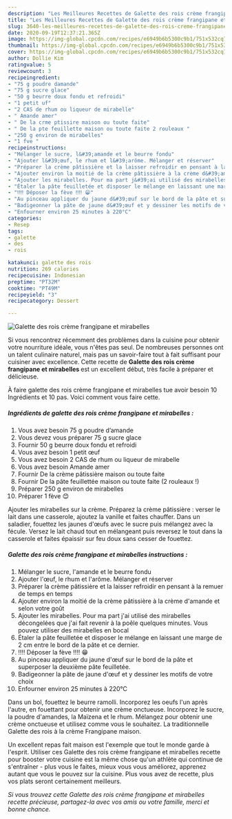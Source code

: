 ```yaml
---
description: "Les Meilleures Recettes de Galette des rois crème frangipane et mirabelles"
title: "Les Meilleures Recettes de Galette des rois crème frangipane et mirabelles"
slug: 3640-les-meilleures-recettes-de-galette-des-rois-creme-frangipane-et-mirabelles
date: 2020-09-19T12:37:21.365Z
image: https://img-global.cpcdn.com/recipes/e6949b6b5300c9b1/751x532cq70/galette-des-rois-creme-frangipane-et-mirabelles-photo-principale-de-la-recette.jpg
thumbnail: https://img-global.cpcdn.com/recipes/e6949b6b5300c9b1/751x532cq70/galette-des-rois-creme-frangipane-et-mirabelles-photo-principale-de-la-recette.jpg
cover: https://img-global.cpcdn.com/recipes/e6949b6b5300c9b1/751x532cq70/galette-des-rois-creme-frangipane-et-mirabelles-photo-principale-de-la-recette.jpg
author: Dollie Kim
ratingvalue: 5
reviewcount: 3
recipeingredient:
- "75 g poudre damande"
- "75 g sucre glace"
- "50 g beurre doux fondu et refroidi"
- "1 petit uf"
- "2 CAS de rhum ou liqueur de mirabelle"
- " Amande amer"
- " De la crme ptissire maison ou toute faite"
- " De la pte feuillette maison ou toute faite 2 rouleaux "
- "250 g environ de mirabelles"
- "1 fve "
recipeinstructions:
- "Mélanger le sucre, l&#39;amande et le beurre fondu"
- "Ajouter l&#39;œuf, le rhum et l&#39;arôme. Mélanger et réserver"
- "Préparer la crème pâtissière et la laisser refroidir en pensant à la remuer de temps en temps"
- "Ajouter environ la moitié de la crème pâtissière à la crème d&#39;amande et selon votre goût"
- "Ajouter les mirabelles. Pour ma part j&#39;ai utilisé des mirabelles décongelées que j&#39;ai fait revenir à la poêle quelques minutes. Vous pouvez utiliser des mirabelles en bocal"
- "Étaler la pâte feuilletée et disposer le mélange en laissant une marge de 2 cm entre le bord de la pâte et ce dernier."
- "‼️‼️ Déposer la fève ‼️‼️ 😁"
- "Au pinceau appliquer du jaune d&#39;œuf sur le bord de la pâte et superposer la deuxième pâte feuilletée."
- "Badigeonner la pâte de jaune d&#39;œuf et y dessiner les motifs de votre choix"
- "Enfourner environ 25 minutes à 220°C"
categories:
- Resep
tags:
- galette
- des
- rois

katakunci: galette des rois 
nutrition: 269 calories
recipecuisine: Indonesian
preptime: "PT32M"
cooktime: "PT49M"
recipeyield: "3"
recipecategory: Dessert

---
```



![Galette des rois crème frangipane et mirabelles](https://img-global.cpcdn.com/recipes/e6949b6b5300c9b1/751x532cq70/galette-des-rois-creme-frangipane-et-mirabelles-photo-principale-de-la-recette.jpg)

Si vous rencontrez récemment des problèmes dans la cuisine pour obtenir votre nourriture idéale, vous n'êtes pas seul. De nombreuses personnes ont un talent culinaire naturel, mais pas un savoir-faire tout à fait suffisant pour cuisiner avec excellence. Cette recette de <strong> Galette des rois crème frangipane et mirabelles </strong> est un excellent début, très facile à préparer et délicieuse.

<!--inarticleads1-->

À faire galette des rois crème frangipane et mirabelles tue avoir besoin 10 Ingrédients et 10 pas. Voici comment vous faire cette.

##### Ingrédients de galette des rois crème frangipane et mirabelles :

1. Vous avez besoin 75 g poudre d’amande
1. Vous devez vous préparer 75 g sucre glace
1. Fournir 50 g beurre doux fondu et refroidi
1. Vous avez besoin 1 petit œuf
1. Vous avez besoin 2 CAS de rhum ou liqueur de mirabelle
1. Vous avez besoin  Amande amer
1. Fournir  De la crème pâtissière maison ou toute faite
1. Fournir  De la pâte feuillettée maison ou toute faite (2 rouleaux !)
1. Préparer 250 g environ de mirabelles
1. Préparer 1 fève 😊


Ajouter les mirabelles sur la crème. Préparez la crème pâtissière : verser le lait dans une casserole, ajoutez la vanille et faites chauffer. Dans un saladier, fouettez les jaunes d&#39;œufs avec le sucre puis mélangez avec la fécule. Versez le lait chaud tout en mélangeant puis reversez le tout dans la casserole et faites épaissir sur feu doux sans cesser de fouettez. 

<!--inarticleads2-->

##### Galette des rois crème frangipane et mirabelles instructions :

1. Mélanger le sucre, l&#39;amande et le beurre fondu
1. Ajouter l&#39;œuf, le rhum et l&#39;arôme. Mélanger et réserver
1. Préparer la crème pâtissière et la laisser refroidir en pensant à la remuer de temps en temps
1. Ajouter environ la moitié de la crème pâtissière à la crème d&#39;amande et selon votre goût
1. Ajouter les mirabelles. Pour ma part j&#39;ai utilisé des mirabelles décongelées que j&#39;ai fait revenir à la poêle quelques minutes. Vous pouvez utiliser des mirabelles en bocal
1. Étaler la pâte feuilletée et disposer le mélange en laissant une marge de 2 cm entre le bord de la pâte et ce dernier.
1. ‼️‼️ Déposer la fève ‼️‼️ 😁
1. Au pinceau appliquer du jaune d&#39;œuf sur le bord de la pâte et superposer la deuxième pâte feuilletée.
1. Badigeonner la pâte de jaune d&#39;œuf et y dessiner les motifs de votre choix
1. Enfourner environ 25 minutes à 220°C


Dans un bol, fouettez le beurre ramolli. Incorporez les oeufs l&#39;un après l&#39;autre, en fouettant pour obtenir une crème onctueuse. Incorporez le sucre, la poudre d&#39;amandes, la Maïzena et le rhum. Mélangez pour obtenir une crème onctueuse et utilisez comme vous le souhaitez. La traditionnelle Galette des rois à la crème Frangipane maison. 

<!--inarticleads1-->

<p>
Un excellent repas fait maison est l'exemple que tout le monde garde à l'esprit. Utiliser ces Galette des rois crème frangipane et mirabelles recette pour booster votre cuisine est la même chose qu'un athlète qui continue de s'entraîner - plus vous le faites, mieux vous vous améliorez, apprenez autant que vous le pouvez sur la cuisine. Plus vous avez de recette, plus vos plats seront certainement meilleurs.
</p>

<p>
<i>Si vous trouvez cette Galette des rois crème frangipane et mirabelles recette précieuse, partagez-la avec vos amis ou votre famille, merci et bonne chance.</i>
</p>
